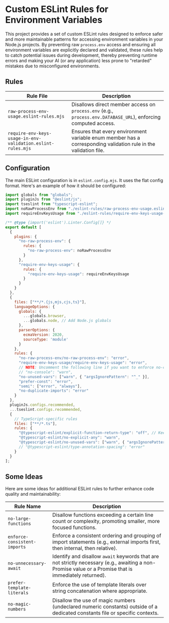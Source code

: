 # Custom ESLint Rules for Environment Variables

This project provides a set of custom ESLint rules designed to enforce safer and more maintainable patterns for accessing environment variables in your Node.js projects. By preventing raw `process.env` access and ensuring all environment variables are explicitly declared and validated, these rules help to catch potential issues during development, thereby preventing runtime errors and making your AI (or any application) less prone to "retarded" mistakes due to misconfigured environments.

## Rules

| Rule File                                                       | Description                                                                                                |
| --------------------------------------------------------------- | ---------------------------------------------------------------------------------------------------------- |
| `raw-process-env-usage.eslint-rules.mjs`                        | Disallows direct member access on `process.env` (e.g., `process.env.DATABASE_URL`), enforcing computed access. |
| `require-env-keys-usage-in-env-validation.eslint-rules.mjs` | Ensures that every environment variable enum member has a corresponding validation rule in the validation file.      |

## Configuration

The main ESLint configuration is in `eslint.config.mjs`. It uses the flat config format. Here's an example of how it should be configured:

```javascript
import globals from "globals";
import pluginJs from "@eslint/js";
import tseslint from "typescript-eslint";
import noRawProcessEnv from "./eslint-rules/raw-process-env-usage.eslint-rules.mjs";
import requireEnvKeysUsage from "./eslint-rules/require-env-keys-usage-in-env-validation.eslint-rules.mjs";

/** @type {import('eslint').Linter.Config[]} */
export default [
  {
    plugins: {
      "no-raw-process-env": {
        rules: {
          "no-raw-process-env": noRawProcessEnv
        }
      },
      "require-env-keys-usage": {
        rules: {
          "require-env-keys-usage": requireEnvKeysUsage
        }
      }
    }
  },
  {
    files: ["**/*.{js,mjs,cjs,ts}"],
    languageOptions: {
      globals: {
        ...globals.browser,
        ...globals.node, // Add Node.js globals
      },
      parserOptions: {
        ecmaVersion: 2020,
        sourceType: 'module'
      }
    },
    rules: {
      "no-raw-process-env/no-raw-process-env": "error",
      "require-env-keys-usage/require-env-keys-usage": "error",
      // NOTE: Uncomment the following line if you want to enforce no-console
      // "no-console": "warn",
      "no-unused-vars": ["warn", { "argsIgnorePattern": "^_" }],
      "prefer-const": "error",
      "semi": ["error", "always"],
      "no-duplicate-imports": "error"
    }
  },
  pluginJs.configs.recommended,
  ...tseslint.configs.recommended,
  {
    // TypeScript-specific rules
    files: ["**/*.ts"],
    rules: {
      "@typescript-eslint/explicit-function-return-type": "off", // Keep it off as per existing config
      "@typescript-eslint/no-explicit-any": "warn",
      "@typescript-eslint/no-unused-vars": ["warn", { "argsIgnorePattern": "^_" }],
      // "@typescript-eslint/type-annotation-spacing": "error"
    }
  }
];
```

## Some Ideas

Here are some ideas for additional ESLint rules to further enhance code quality and maintainability:

| Rule Name                       | Description                                                                                                                                                              |
| ------------------------------- | ------------------------------------------------------------------------------------------------------------------------------------------------------------------------ |
| `no-large-functions`            | Disallow functions exceeding a certain line count or complexity, promoting smaller, more focused functions.                                                              |
| `enforce-consistent-imports`    | Enforce a consistent ordering and grouping of import statements (e.g., external imports first, then internal, then relative).                                            |
| `no-unnecessary-await`          | Identify and disallow `await` keywords that are not strictly necessary (e.g., awaiting a non-Promise value or a Promise that is immediately returned).                      |
| `prefer-template-literals`      | Enforce the use of template literals over string concatenation where appropriate.                                                                                        |
| `no-magic-numbers`              | Disallow the use of magic numbers (undeclared numeric constants) outside of a dedicated constants file or specific contexts.                                            |
